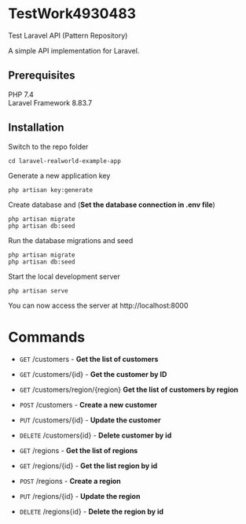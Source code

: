 # TestWork4930483
Test Laravel API (Pattern Repository)

A simple API implementation for Laravel.

## Prerequisites
PHP 7.4 <br>
Laravel Framework 8.83.7

## Installation
Switch to the repo folder

    cd laravel-realworld-example-app
Generate a new application key

    php artisan key:generate
Create database and (**Set the database connection in .env file**)

    php artisan migrate
    php artisan db:seed
Run the database migrations and seed 

    php artisan migrate
    php artisan db:seed
    

Start the local development server

    php artisan serve

You can now access the server at http://localhost:8000

# Commands
- `GET` /customers - **Get the list of customers**
- `GET` /customers/{id} - **Get the customer by ID**
- `GET` /customers/region/{region} **Get the list of customers by region**
- `POST` /customers - **Create a new customer**
- `PUT` /customers/{id} - **Update the customer**
- `DELETE` /customers{id} - **Delete customer by id**

- `GET` /regions - **Get the list of regions**
- `GET` /regions/{id} - **Get the list region by id**
- `POST` /regions - **Create a region**
- `PUT` /regions/{id} - **Update the region**
- `DELETE` /regions{id} - **Delete the region by id**
